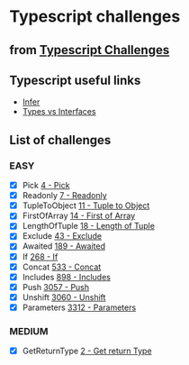 # Typescript challenges

## from [Typescript Challenges](https://github.com/type-challenges/type-challenges)

## Typescript useful links

- [Infer](https://blog.logrocket.com/understanding-infer-typescript/)
- [Types vs Interfaces](https://blog.logrocket.com/types-vs-interfaces-typescript/)

## List of challenges

### EASY

- [x] Pick [4 - Pick](https://github.com/type-challenges/type-challenges/blob/main/questions/00004-easy-pick/README.md)
- [x] Readonly [7 - Readonly](https://github.com/type-challenges/type-challenges/blob/main/questions/00007-easy-readonly/README.md)
- [x] TupleToObject [11 - Tuple to Object](https://github.com/type-challenges/type-challenges/blob/main/questions/00011-easy-tuple-to-object/README.md)
- [x] FirstOfArray [14 - First of Array](https://github.com/type-challenges/type-challenges/blob/main/questions/00014-easy-first/README.md)
- [x] LengthOfTuple [18 - Length of Tuple](https://github.com/type-challenges/type-challenges/blob/main/questions/00018-easy-tuple-length/README.md)
- [x] Exclude [43 - Exclude](https://github.com/type-challenges/type-challenges/blob/main/questions/00043-easy-exclude/README.md)
- [x] Awaited [189 - Awaited](https://github.com/type-challenges/type-challenges/blob/main/questions/00189-easy-awaited/README.md)
- [x] If [268 - If](https://github.com/type-challenges/type-challenges/blob/main/questions/00268-easy-if/README.md)
- [x] Concat [533 - Concat](https://github.com/type-challenges/type-challenges/blob/main/questions/00533-easy-concat/README.md)
- [x] Includes [898 - Includes](https://github.com/type-challenges/type-challenges/blob/main/questions/00898-easy-includes/README.md)
- [x] Push [3057 - Push](https://github.com/type-challenges/type-challenges/blob/main/questions/03057-easy-push/README.md)
- [x] Unshift [3060 - Unshift](https://github.com/type-challenges/type-challenges/blob/main/questions/03060-easy-unshift/README.md)
- [x] Parameters [3312 - Parameters](https://github.com/type-challenges/type-challenges/blob/main/questions/03312-easy-parameters/README.md)

### MEDIUM

- [x] GetReturnType [2 - Get return Type]()
